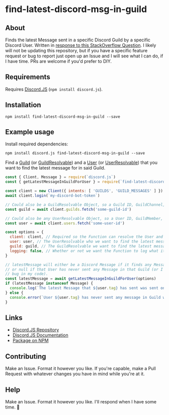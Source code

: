 # find-latest-discord-msg-in-guild

## About
Finds the latest Message sent in a specific Discord Guild by a specific Discord User. Written in [response to this StackOverflow Question](https://stackoverflow.com/questions/72764610/how-do-i-get-the-last-message-sent-by-a-specific-user/72796357#72796357). I likely will not be updating this repository, but if you have a specific feature request or bug to report just open up an Issue and I will see what I can do, if I have time. PRs are welcome if you'd prefer to DIY.

## Requirements
Requires [Discord.JS](https://github.com/discordjs/discord.js) (`npm install discord.js`).

## Installation
```
npm install find-latest-discord-msg-in-guild --save
```

## Example usage
Install required dependencies:
```
npm install discord.js find-latest-discord-msg-in-guild --save
```

Find a [Guild](https://discord.js.org/#/docs/discord.js/main/class/Guild) (or [GuildResolvable](https://discord.js.org/#/docs/discord.js/main/typedef/GuildResolvable)) and a [User](https://discord.js.org/#/docs/discord.js/main/class/User) (or [UserResolvable](https://discord.js.org/#/docs/discord.js/main/typedef/UserResolvable)) that you want to find the latest message for in said Guild.

```js
const { Client, Message } = require(`discord.js`)
const { getLatestMessageInGuildForUser } = require(`find-latest-discord-msg-in-guild`)

const client = new Client({ intents: [ 'GUILDS', 'GUILD_MESSAGES' ] })
await client.login(`my-discord-bot-token`)

// Could also be a GuildResolvable Object, so a Guild ID, GuildChannel, GuildEmoji, Role, Invite, etc.
const guild = await client.guilds.fetch('some-guild-id')

// Could also be any UserResolvable Object, so a User ID, GuildMember, ThreadMember, etc.
const user = await client.users.fetch('some-user-id')

const options = {
  client: client, // Required so the Function can resolve the User and Guild
  user: user, // The UserResolvable who we want to find the latest message for
  guild: guild, // The GuildResolvable we want to find the latest message for the User in
  logging: false, // Whether or not we want the Function to log what it is doing to console (optional, defaults to false)  
}

// latestMessage will either be a Discord Message if it finds any Message sent by User in Guild,
// or null if that User has never sent any Message in that Guild (or I have some thus-far undetected
// bug in my code).
const latestMessage = await getLatestMessageInGuildForUser(options)
if (latestMessage instanceof Message) {
  console.log(`The latest Message that ${user.tag} has sent was sent on ${latestMessage.createdAt.toLocaleString()} with ID ${latestMessage.id}`)
} else {
  console.error(`User ${user.tag} has never sent any message in Guild with ID ${guild.id}.`)
}
```

## Links
- [Discord.JS Repository](https://github.com/discordjs/discord.js)
- [Discord.JS Documentation](https://discord.js.org/#/docs/discord.js/main/general/welcome)
- [Package on NPM](https://www.npmjs.com/package/find-latest-discord-msg-in-guild)

## Contributing
Make an Issue. Format it however you like. If you're capable, make a Pull Request with whatever changes you have in mind while you're at it.

## Help
Make an Issue. Format it however you like. I'll respond when I have some time. 🍻
